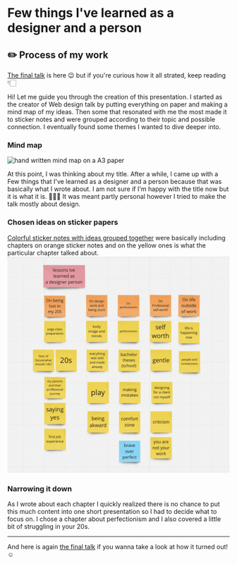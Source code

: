 # Few things I've learned as a designer and a person
## ✏️ Process of my work 

[The final talk](index.md) is here 😉 but if you're curious how it all strated, keep reading👇🏻 <!-- 06-storytelling
/index.md -->

<!-- Treat this as the case study to your article/talk/presentation. Document, discuss, and show your process (mind maps, chunking, draft and revised content, links to resources, etc.) -->
<!-- Preparing a conference talk: https://adactio.com/journal/14363 -->
<!-- A refresher about case studies: https://thegymnasium.com/courses/take5/taking-your-portfolio-case-studies-to-the-next-level -->
 
Hi! Let me guide you through the creation of this presentation. I started as the creator of Web design talk by putting everything on paper and making a mind map of my ideas. Then some that resonated with me the most made it to sticker notes and were grouped according to their topic and possible connection. I eventually found some themes I wanted to dive deeper into.

### Mind map
![hand written mind map on a A3 paper](https://user-images.githubusercontent.com/116082661/225023187-ce120fea-d18a-4f6a-b95b-b555148357c6.png)

At this point, I was thinking about my title. After a while, I came up with a Few things that I've learned as a designer and a person because that was basically what I wrote about. I am not sure if I'm happy with the title now but it is what it is.  🤷🏼‍♀️ It was meant partly personal however I tried to make the talk mostly about design. 

### Chosen ideas on sticker papers
[Colorful sticker notes with ideas grouped together](Untitled.pdf) were basically including chapters on orange sticker notes and on the yellow ones is what the particular chapter talked about. 
![image](Screenshot%202023-03-07%20at%2010.22.55.png)

### Narrowing it down

As I wrote about each chapter I quickly realized there is no chance to put this much content into one short presentation so I had to decide what to focus on. I chose a chapter about perfectionism and I also covered a little bit of struggling in your 20s. 

--- 
 And here is again [the final talk](index.md) if you wanna take a look at how it turned out! ☺️
